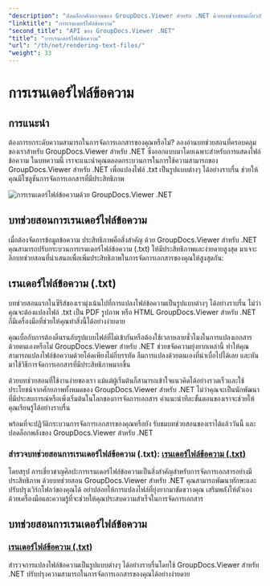 ```yaml
---
"description": "ปลดล็อกศักยภาพของ GroupDocs.Viewer สำหรับ .NET ด้วยบทช่วยสอนเกี่ยวกับการเรนเดอร์ไฟล์ข้อความ แปลงไฟล์ .txt เป็นรูปแบบต่างๆ เพื่อการจัดการเอกสารที่มีประสิทธิภาพยิ่งขึ้น"
"linktitle": "การเรนเดอร์ไฟล์ข้อความ"
"second_title": "API ของ GroupDocs.Viewer .NET"
"title": "การเรนเดอร์ไฟล์ข้อความ"
"url": "/th/net/rendering-text-files/"
"weight": 33
---
```


# การเรนเดอร์ไฟล์ข้อความ

## การแนะนำ

ต้องการยกระดับความสามารถในการจัดการเอกสารของคุณหรือไม่? ลองอ่านบทช่วยสอนที่ครอบคลุมของเราสำหรับ GroupDocs.Viewer สำหรับ .NET ซึ่งออกแบบมาโดยเฉพาะสำหรับการแสดงไฟล์ข้อความ ในบทความนี้ เราจะแนะนำคุณตลอดกระบวนการในการใช้ความสามารถของ GroupDocs.Viewer สำหรับ .NET เพื่อแปลงไฟล์ .txt เป็นรูปแบบต่างๆ ได้อย่างราบรื่น ช่วยให้คุณมีโซลูชันการจัดการเอกสารที่มีประสิทธิภาพ

![การเรนเดอร์ไฟล์ข้อความด้วย GroupDocs.Viewer .NET](/viewer/rendering-text-files/image.png)

## บทช่วยสอนการเรนเดอร์ไฟล์ข้อความ

เมื่อต้องจัดการข้อมูลข้อความ ประสิทธิภาพคือสิ่งสำคัญ ด้วย GroupDocs.Viewer สำหรับ .NET คุณสามารถปรับกระบวนการเรนเดอร์ไฟล์ข้อความ (.txt) ให้มีประสิทธิภาพและง่ายดายสูงสุด มาเจาะลึกบทช่วยสอนที่นำเสนอเพื่อเพิ่มประสิทธิภาพในการจัดการเอกสารของคุณให้สูงสุดกัน:

## เรนเดอร์ไฟล์ข้อความ (.txt)

บทช่วยสอนแรกในซีรีส์ของเรามุ่งเน้นไปที่การแปลงไฟล์ข้อความเป็นรูปแบบต่างๆ ได้อย่างราบรื่น ไม่ว่าคุณจะต้องแปลงไฟล์ .txt เป็น PDF รูปภาพ หรือ HTML GroupDocs.Viewer สำหรับ .NET ก็มีเครื่องมือที่ช่วยให้คุณทำสิ่งนี้ได้อย่างง่ายดาย 

คุณเบื่อกับการต้องดิ้นรนกับรูปแบบไฟล์ที่ไม่เข้ากันหรือต้องใช้เวลาหลายชั่วโมงในการแปลงเอกสารด้วยตนเองหรือไม่ GroupDocs.Viewer สำหรับ .NET ช่วยขจัดความยุ่งยากเหล่านี้ ทำให้คุณสามารถแปลงไฟล์ข้อความด้วยโค้ดเพียงไม่กี่บรรทัด ลืมการแปลงด้วยตนเองที่น่าเบื่อไปได้เลย และหันมาใช้วิธีการจัดการเอกสารที่มีประสิทธิภาพมากขึ้น

ด้วยบทช่วยสอนที่ใช้งานง่ายของเรา แม้แต่ผู้เริ่มต้นก็สามารถเข้าใจแนวคิดได้อย่างรวดเร็วและใช้ประโยชน์จากศักยภาพทั้งหมดของ GroupDocs.Viewer สำหรับ .NET ไม่ว่าคุณจะเป็นนักพัฒนาที่มีประสบการณ์หรือเพิ่งเริ่มต้นในโลกของการจัดการเอกสาร คำแนะนำทีละขั้นตอนของเราจะช่วยให้คุณเรียนรู้ได้อย่างราบรื่น

พร้อมที่จะปฏิวัติกระบวนการจัดการเอกสารของคุณหรือยัง รับชมบทช่วยสอนของเราได้แล้ววันนี้ และปลดล็อกพลังของ GroupDocs.Viewer สำหรับ .NET

### สำรวจบทช่วยสอนการเรนเดอร์ไฟล์ข้อความ (.txt): [เรนเดอร์ไฟล์ข้อความ (.txt)](./render-txt/)

โดยสรุป การเชี่ยวชาญศิลปะการเรนเดอร์ไฟล์ข้อความเป็นสิ่งสำคัญสำหรับการจัดการเอกสารอย่างมีประสิทธิภาพ ด้วยบทช่วยสอน GroupDocs.Viewer สำหรับ .NET คุณสามารถพัฒนาทักษะและปรับปรุงเวิร์กโฟลว์ของคุณได้ อย่าปล่อยให้การแปลงไฟล์ที่ยุ่งยากมาขัดขวางคุณ เสริมพลังให้ตัวเองด้วยเครื่องมือและความรู้ที่จะช่วยให้คุณประสบความสำเร็จในการจัดการเอกสาร
## บทช่วยสอนการเรนเดอร์ไฟล์ข้อความ
### [เรนเดอร์ไฟล์ข้อความ (.txt)](./render-txt/)
สำรวจการแปลงไฟล์ข้อความเป็นรูปแบบต่างๆ ได้อย่างราบรื่นโดยใช้ GroupDocs.Viewer สำหรับ .NET ปรับปรุงความสามารถในการจัดการเอกสารของคุณได้อย่างง่ายดาย